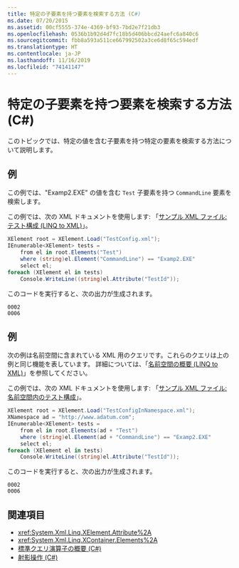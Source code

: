 ```yaml
---
title: 特定の子要素を持つ要素を検索する方法 (C#)
ms.date: 07/20/2015
ms.assetid: 00cf5555-374e-4369-bf93-7bd2e7f21db3
ms.openlocfilehash: 0536b1b92d4d7fc18b5d406bbcd24aefc6a840c6
ms.sourcegitcommit: fbb8a593a511ce667992502a3ce6d8f65c594edf
ms.translationtype: HT
ms.contentlocale: ja-JP
ms.lasthandoff: 11/16/2019
ms.locfileid: "74141147"
---
```

# <a name="how-to-find-an-element-with-a-specific-child-element-c"></a>特定の子要素を持つ要素を検索する方法 (C#)
このトピックでは、特定の値を含む子要素を持つ特定の要素を検索する方法について説明します。  
  
## <a name="example"></a>例  
 この例では、"Examp2.EXE" の値を含む `Test` 子要素を持つ `CommandLine` 要素を検索します。  
  
 この例では、次の XML ドキュメントを使用します: 「[サンプル XML ファイル:テスト構成 (LINQ to XML)](./sample-xml-file-test-configuration-linq-to-xml.md)」。  
  
```csharp  
XElement root = XElement.Load("TestConfig.xml");  
IEnumerable<XElement> tests =  
    from el in root.Elements("Test")  
    where (string)el.Element("CommandLine") == "Examp2.EXE"  
    select el;  
foreach (XElement el in tests)  
    Console.WriteLine((string)el.Attribute("TestId"));  
```  
  
 このコードを実行すると、次の出力が生成されます。  
  
```output  
0002  
0006  
```  
  
## <a name="example"></a>例  
 次の例は名前空間に含まれている XML 用のクエリです。これらのクエリは上の例と同じ機能を表しています。 詳細については、「[名前空間の概要 (LINQ to XML)](namespaces-overview-linq-to-xml.md)」を参照してください。  
  
 この例では、次の XML ドキュメントを使用します: 「[サンプル XML ファイル: 名前空間内のテスト構成](./sample-xml-file-test-configuration-in-a-namespace1.md)」。  
  
```csharp  
XElement root = XElement.Load("TestConfigInNamespace.xml");  
XNamespace ad = "http://www.adatum.com";  
IEnumerable<XElement> tests =  
    from el in root.Elements(ad + "Test")  
    where (string)el.Element(ad + "CommandLine") == "Examp2.EXE"  
    select el;  
foreach (XElement el in tests)  
    Console.WriteLine((string)el.Attribute("TestId"));  
```  
  
 このコードを実行すると、次の出力が生成されます。  
  
```output  
0002  
0006  
```  
  
## <a name="see-also"></a>関連項目

- <xref:System.Xml.Linq.XElement.Attribute%2A>
- <xref:System.Xml.Linq.XContainer.Elements%2A>
- [標準クエリ演算子の概要 (C#)](./standard-query-operators-overview.md)
- [射影操作 (C#)](./projection-operations.md)

